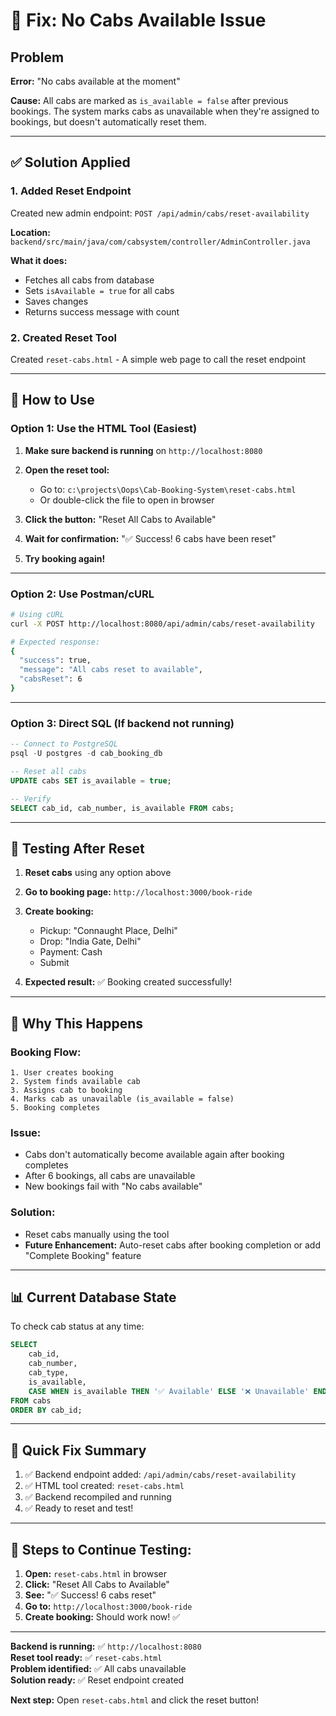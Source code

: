 # 🚕 Fix: No Cabs Available Issue

## Problem

**Error:** "No cabs available at the moment"

**Cause:** All cabs are marked as `is_available = false` after previous bookings. The system marks cabs as unavailable when they're assigned to bookings, but doesn't automatically reset them.

---

## ✅ Solution Applied

### **1. Added Reset Endpoint**

Created new admin endpoint: `POST /api/admin/cabs/reset-availability`

**Location:** `backend/src/main/java/com/cabsystem/controller/AdminController.java`

**What it does:**

- Fetches all cabs from database
- Sets `isAvailable = true` for all cabs
- Saves changes
- Returns success message with count

### **2. Created Reset Tool**

Created `reset-cabs.html` - A simple web page to call the reset endpoint

---

## 🔧 How to Use

### **Option 1: Use the HTML Tool (Easiest)**

1. **Make sure backend is running** on `http://localhost:8080`

2. **Open the reset tool:**

   - Go to: `c:\projects\Oops\Cab-Booking-System\reset-cabs.html`
   - Or double-click the file to open in browser

3. **Click the button:** "Reset All Cabs to Available"

4. **Wait for confirmation:** "✅ Success! 6 cabs have been reset"

5. **Try booking again!**

---

### **Option 2: Use Postman/cURL**

```bash
# Using cURL
curl -X POST http://localhost:8080/api/admin/cabs/reset-availability

# Expected response:
{
  "success": true,
  "message": "All cabs reset to available",
  "cabsReset": 6
}
```

---

### **Option 3: Direct SQL (If backend not running)**

```sql
-- Connect to PostgreSQL
psql -U postgres -d cab_booking_db

-- Reset all cabs
UPDATE cabs SET is_available = true;

-- Verify
SELECT cab_id, cab_number, is_available FROM cabs;
```

---

## 🎯 Testing After Reset

1. **Reset cabs** using any option above

2. **Go to booking page:** `http://localhost:3000/book-ride`

3. **Create booking:**

   - Pickup: "Connaught Place, Delhi"
   - Drop: "India Gate, Delhi"
   - Payment: Cash
   - Submit

4. **Expected result:** ✅ Booking created successfully!

---

## 🔄 Why This Happens

### **Booking Flow:**

```
1. User creates booking
2. System finds available cab
3. Assigns cab to booking
4. Marks cab as unavailable (is_available = false)
5. Booking completes
```

### **Issue:**

- Cabs don't automatically become available again after booking completes
- After 6 bookings, all cabs are unavailable
- New bookings fail with "No cabs available"

### **Solution:**

- Reset cabs manually using the tool
- **Future Enhancement:** Auto-reset cabs after booking completion or add "Complete Booking" feature

---

## 📊 Current Database State

To check cab status at any time:

```sql
SELECT
    cab_id,
    cab_number,
    cab_type,
    is_available,
    CASE WHEN is_available THEN '✅ Available' ELSE '❌ Unavailable' END as status
FROM cabs
ORDER BY cab_id;
```

---

## 🚀 Quick Fix Summary

1. ✅ Backend endpoint added: `/api/admin/cabs/reset-availability`
2. ✅ HTML tool created: `reset-cabs.html`
3. ✅ Backend recompiled and running
4. ✅ Ready to reset and test!

---

## 📝 Steps to Continue Testing:

1. **Open:** `reset-cabs.html` in browser
2. **Click:** "Reset All Cabs to Available"
3. **See:** "✅ Success! 6 cabs reset"
4. **Go to:** `http://localhost:3000/book-ride`
5. **Create booking:** Should work now! ✅

---

**Backend is running:** ✅ `http://localhost:8080`  
**Reset tool ready:** ✅ `reset-cabs.html`  
**Problem identified:** ✅ All cabs unavailable  
**Solution ready:** ✅ Reset endpoint created

**Next step:** Open `reset-cabs.html` and click the reset button!
